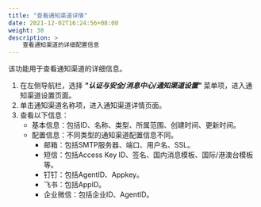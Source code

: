 ```yaml
---
title: "查看通知渠道详情"
date: 2021-12-02T16:24:56+08:00
weight: 30
description: >
    查看通知渠道的详细配置信息
---
```


该功能用于查看通知渠道的详细信息。

1. 在左侧导航栏，选择 **_"认证与安全/消息中心/通知渠道设置"_** 菜单项，进入通知渠道设置页面。
2. 单击通知渠道名称项，进入通知渠道详情页面。
2. 查看以下信息：
    - 基本信息：包括ID、名称、类型、所属范围、创建时间、更新时间。
    - 配置信息：不同类型的通知渠道配置信息不同。
        - 邮箱：包括SMTP服务器、端口、用户名、SSL。
        - 短信：包括Access Key ID、签名、国内消息模板、国际/港澳台模板等。
        - 钉钉：包括AgentID、Appkey。
        - 飞书：包括AppID。
        - 企业微信：包括企业ID、AgentID。